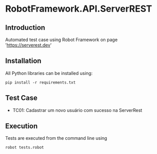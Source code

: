 RobotFramework.API.ServerREST
===============

Introduction
------------

  Automated test case using Robot Framework on page '<https://serverest.dev>'

Installation
------------

All Python libraries can be installed using:

    pip install -r requirements.txt

Test Case
------------

  - TC01: Cadastrar um novo usuário com sucesso na ServerRest

Execution
------------

Tests are executed from the command line using

    robot tests.robot

